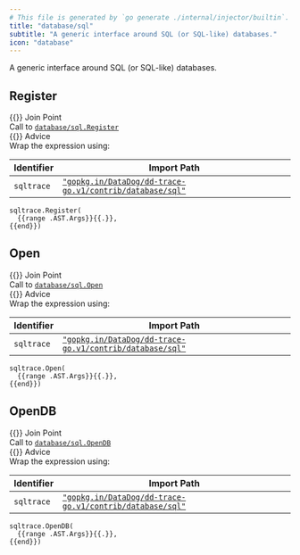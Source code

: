 ```yaml
---
# This file is generated by `go generate ./internal/injector/builtin`. DO NOT EDIT.
title: "database/sql"
subtitle: "A generic interface around SQL (or SQL-like) databases."
icon: "database"
---
```



A generic interface around SQL (or SQL-like) databases.




## Register

<div class="hextra-cards hx-mt-4 hx-gap-4 hx-grid" style="--hextra-cards-grid-cols: 1;">
  <div class="hextra-card hx-group hx-flex hx-flex-col hx-justify-start hx-overflow-hidden hx-rounded-lg hx-border hx-border-gray-200 hx-text-current hx-no-underline dark:hx-shadow-none hover:hx-shadow-gray-100 dark:hover:hx-shadow-none hx-shadow-gray-100 active:hx-shadow-sm active:hx-shadow-gray-200 hx-transition-all hx-duration-200">
    <div>
      <span class="hextra-card-icon hx-flex hx-font-semibold hx-items-start hx-gap-2 hx-p-4 hx-text-gray-700 hover:hx-text-gray-900 dark:hx-text-neutral-200 dark:hover:hx-text-neutral-50">
        {{<iconSVG "search-circle">}} Join Point
      </span>
      <div class="hextra-card-subtitle hx-font-normal hx-px-4 hx-mb-4 hx-mt-2">Call to <a href="https://pkg.go.dev/database/sql#Register" target="_blank" rel="noopener"><code>database/sql.Register</code></a></div>
    </div>
    <div class="hx-border-t">
      <span class="hextra-card-icon hx-flex hx-font-semibold hx-items-start hx-gap-2 hx-p-4 hx-text-gray-700 hover:hx-text-gray-900 dark:hx-text-neutral-200 dark:hover:hx-text-neutral-50">
        {{<iconSVG "chip">}} Advice
      </span>
      <div class="hextra-card-subtitle hx-font-normal hx-px-4 hx-mb-4 hx-mt-2">Wrap the expression using: 

Identifier | Import Path
---|---
<code>sqltrace</code>|<a href="http://pkg.go.dev/gopkg.in/DataDog/dd-trace-go.v1/contrib/database/sql" target="_blank" rel="noopener"><code>"gopkg.in/DataDog/dd-trace-go.v1/contrib/database/sql"</code></a>


```go-template
sqltrace.Register(
  {{range .AST.Args}}{{.}},
{{end}})
```

</div>
    </div>
  </div>
</div>

## Open

<div class="hextra-cards hx-mt-4 hx-gap-4 hx-grid" style="--hextra-cards-grid-cols: 1;">
  <div class="hextra-card hx-group hx-flex hx-flex-col hx-justify-start hx-overflow-hidden hx-rounded-lg hx-border hx-border-gray-200 hx-text-current hx-no-underline dark:hx-shadow-none hover:hx-shadow-gray-100 dark:hover:hx-shadow-none hx-shadow-gray-100 active:hx-shadow-sm active:hx-shadow-gray-200 hx-transition-all hx-duration-200">
    <div>
      <span class="hextra-card-icon hx-flex hx-font-semibold hx-items-start hx-gap-2 hx-p-4 hx-text-gray-700 hover:hx-text-gray-900 dark:hx-text-neutral-200 dark:hover:hx-text-neutral-50">
        {{<iconSVG "search-circle">}} Join Point
      </span>
      <div class="hextra-card-subtitle hx-font-normal hx-px-4 hx-mb-4 hx-mt-2">Call to <a href="https://pkg.go.dev/database/sql#Open" target="_blank" rel="noopener"><code>database/sql.Open</code></a></div>
    </div>
    <div class="hx-border-t">
      <span class="hextra-card-icon hx-flex hx-font-semibold hx-items-start hx-gap-2 hx-p-4 hx-text-gray-700 hover:hx-text-gray-900 dark:hx-text-neutral-200 dark:hover:hx-text-neutral-50">
        {{<iconSVG "chip">}} Advice
      </span>
      <div class="hextra-card-subtitle hx-font-normal hx-px-4 hx-mb-4 hx-mt-2">Wrap the expression using: 

Identifier | Import Path
---|---
<code>sqltrace</code>|<a href="http://pkg.go.dev/gopkg.in/DataDog/dd-trace-go.v1/contrib/database/sql" target="_blank" rel="noopener"><code>"gopkg.in/DataDog/dd-trace-go.v1/contrib/database/sql"</code></a>


```go-template
sqltrace.Open(
  {{range .AST.Args}}{{.}},
{{end}})
```

</div>
    </div>
  </div>
</div>

## OpenDB

<div class="hextra-cards hx-mt-4 hx-gap-4 hx-grid" style="--hextra-cards-grid-cols: 1;">
  <div class="hextra-card hx-group hx-flex hx-flex-col hx-justify-start hx-overflow-hidden hx-rounded-lg hx-border hx-border-gray-200 hx-text-current hx-no-underline dark:hx-shadow-none hover:hx-shadow-gray-100 dark:hover:hx-shadow-none hx-shadow-gray-100 active:hx-shadow-sm active:hx-shadow-gray-200 hx-transition-all hx-duration-200">
    <div>
      <span class="hextra-card-icon hx-flex hx-font-semibold hx-items-start hx-gap-2 hx-p-4 hx-text-gray-700 hover:hx-text-gray-900 dark:hx-text-neutral-200 dark:hover:hx-text-neutral-50">
        {{<iconSVG "search-circle">}} Join Point
      </span>
      <div class="hextra-card-subtitle hx-font-normal hx-px-4 hx-mb-4 hx-mt-2">Call to <a href="https://pkg.go.dev/database/sql#OpenDB" target="_blank" rel="noopener"><code>database/sql.OpenDB</code></a></div>
    </div>
    <div class="hx-border-t">
      <span class="hextra-card-icon hx-flex hx-font-semibold hx-items-start hx-gap-2 hx-p-4 hx-text-gray-700 hover:hx-text-gray-900 dark:hx-text-neutral-200 dark:hover:hx-text-neutral-50">
        {{<iconSVG "chip">}} Advice
      </span>
      <div class="hextra-card-subtitle hx-font-normal hx-px-4 hx-mb-4 hx-mt-2">Wrap the expression using: 

Identifier | Import Path
---|---
<code>sqltrace</code>|<a href="http://pkg.go.dev/gopkg.in/DataDog/dd-trace-go.v1/contrib/database/sql" target="_blank" rel="noopener"><code>"gopkg.in/DataDog/dd-trace-go.v1/contrib/database/sql"</code></a>


```go-template
sqltrace.OpenDB(
  {{range .AST.Args}}{{.}},
{{end}})
```

</div>
    </div>
  </div>
</div>

